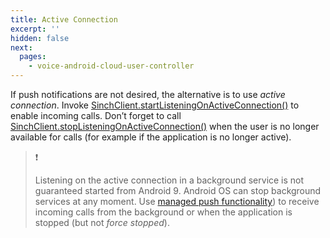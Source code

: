 ```yaml
---
title: Active Connection
excerpt: ''
hidden: false
next:
  pages:
    - voice-android-cloud-user-controller
---
```


If push notifications are not desired, the alternative is to use _active connection_. Invoke [SinchClient.startListeningOnActiveConnection()](reference/com/sinch/android/rtc/SinchClient.html#startListeningOnActiveConnection--) to enable incoming calls. Don’t forget to call [SinchClient.stopListeningOnActiveConnection()](reference/com/sinch/android/rtc/SinchClient.html#stopListeningOnActiveConnection--) when the user is no longer available for calls (for example if the application is no longer active).

> ❗️
>
> Listening on the active connection in a background service is not guaranteed started from Android 9. Android OS can stop background services at any moment. Use [managed push functionality](doc:voice-android-cloud-push-notifications)) to receive incoming calls from the background or when the application is stopped (but not _force stopped_).
